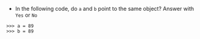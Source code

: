 - In the following code, do ```a``` and ```b``` point to the same object? Answer with ```Yes``` or ```No```
```
>>> a = 89
>>> b = 89
```
